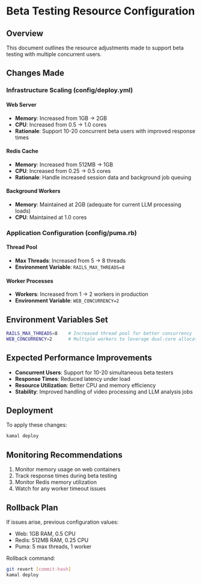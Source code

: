 # Beta Testing Resource Configuration

## Overview
This document outlines the resource adjustments made to support beta testing with multiple concurrent users.

## Changes Made

### Infrastructure Scaling (config/deploy.yml)

#### Web Server
- **Memory**: Increased from 1GB → 2GB
- **CPU**: Increased from 0.5 → 1.0 cores
- **Rationale**: Support 10-20 concurrent beta users with improved response times

#### Redis Cache
- **Memory**: Increased from 512MB → 1GB
- **CPU**: Increased from 0.25 → 0.5 cores
- **Rationale**: Handle increased session data and background job queuing

#### Background Workers
- **Memory**: Maintained at 2GB (adequate for current LLM processing loads)
- **CPU**: Maintained at 1.0 cores

### Application Configuration (config/puma.rb)

#### Thread Pool
- **Max Threads**: Increased from 5 → 8 threads
- **Environment Variable**: `RAILS_MAX_THREADS=8`

#### Worker Processes
- **Workers**: Increased from 1 → 2 workers in production
- **Environment Variable**: `WEB_CONCURRENCY=2`

## Environment Variables Set

```bash
RAILS_MAX_THREADS=8    # Increased thread pool for better concurrency
WEB_CONCURRENCY=2      # Multiple workers to leverage dual-core allocation
```

## Expected Performance Improvements

- **Concurrent Users**: Support for 10-20 simultaneous beta testers
- **Response Times**: Reduced latency under load
- **Resource Utilization**: Better CPU and memory efficiency
- **Stability**: Improved handling of video processing and LLM analysis jobs

## Deployment

To apply these changes:

```bash
kamal deploy
```

## Monitoring Recommendations

1. Monitor memory usage on web containers
2. Track response times during beta testing
3. Monitor Redis memory utilization
4. Watch for any worker timeout issues

## Rollback Plan

If issues arise, previous configuration values:
- Web: 1GB RAM, 0.5 CPU
- Redis: 512MB RAM, 0.25 CPU
- Puma: 5 max threads, 1 worker

Rollback command:
```bash
git revert [commit-hash]
kamal deploy
```